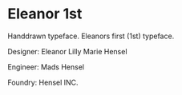 # Eleanor 1st
Handdrawn typeface. Eleanors first (1st) typeface.

Designer: Eleanor Lilly Marie Hensel

Engineer: Mads Hensel

Foundry: Hensel INC.
